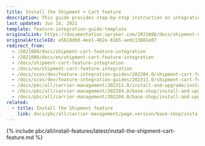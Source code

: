 ```yaml
---
title: Install the Shipment + Cart feature
description: This guide provides step-by-step instruction on integrating Shipment and Cart feature into a Spryker-based project.
last_updated: Jun 16, 2021
template: feature-integration-guide-template
originalLink: https://documentation.spryker.com/2021080/docs/shipment-cart-feature-integration
originalArticleId: a5618db0-4ee1-462e-8165-aedc13881e07
redirect_from:
  - /2021080/docs/shipment-cart-feature-integration
  - /2021080/docs/en/shipment-cart-feature-integration
  - /docs/shipment-cart-feature-integration
  - /docs/en/shipment-cart-feature-integration
  - /docs/scos/dev/feature-integration-guides/202204.0/shipment-cart-feature-integration.html
  - /docs/scos/dev/feature-integration-guides/202311.0/shipment-cart-feature-integration.html
  - /docs/pbc/all/carrier-management/202311.0/install-and-upgrade/install-the-shipment-feature.html
  - /docs/pbc/all/carrier-management/202204.0/base-shop/install-and-upgrade/install-features/install-the-shipment-cart-feature.html
  - /docs/pbc/all/carrier-management/202204.0/base-shop/install-and-upgrade/install-features/install-the-shipment-feature.html
related:
  - title: Install the Shipment feature
    link: docs/pbc/all/carrier-management/page.version/base-shop/install-and-upgrade/install-features/install-the-shipment-feature.html
---
```


{% include pbc/all/install-features/latest/install-the-shipment-cart-feature.md %} <!-- To edit, see /_includes/pbc/all/install-features/202311.0/install-the-shipment-cart-feature.md -->
